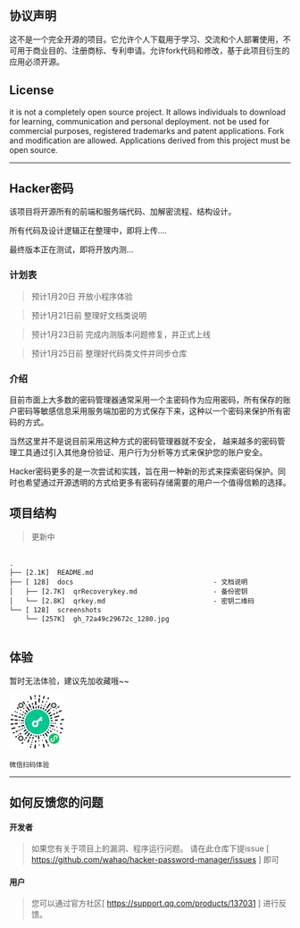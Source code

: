 ## 协议声明

这不是一个完全开源的项目。它允许个人下载用于学习、交流和个人部署使用，不可用于商业目的、注册商标、专利申请。允许fork代码和修改，基于此项目衍生的应用必须开源。

## License

it is not a completely open source project. It allows individuals to download for learning, communication and personal deployment. not be used for commercial purposes, registered trademarks and patent applications. Fork and modification are allowed. Applications derived from this project must be open source.

<hr />

## Hacker密码

该项目将开源所有的前端和服务端代码、加解密流程、结构设计。

所有代码及设计逻辑正在整理中，即将上传....

最终版本正在测试，即将开放内测...

### 计划表

> 预计1月20日  开放小程序体验

> 预计1月21日前  整理好文档类说明

> 预计1月23日前  完成内测版本问题修复，并正式上线

> 预计1月25日前  整理好代码类文件并同步仓库

### 介绍

目前市面上大多数的密码管理器通常采用一个主密码作为应用密码，所有保存的账户密码等敏感信息采用服务端加密的方式保存下来，这种以一个密码来保护所有密码的方式。

当然这里并不是说目前采用这种方式的密码管理器就不安全， 越来越多的密码管理工具通过引入其他身份验证、用户行为分析等方式来保护您的账户安全。

Hacker密码更多的是一次尝试和实践，旨在用一种新的形式来探索密码保护。同时也希望通过开源透明的方式给更多有密码存储需要的用户一个值得信赖的选择。


## 项目结构

> 更新中

```

.
├── [2.1K]  README.md                             
├── [ 128]  docs                                   - 文档说明
│   ├── [2.7K]  qrRecoverykey.md                   - 备份密钥
│   └── [2.8K]  qrkey.md                           - 密钥二维码
└── [ 128]  screenshots                   
    └── [257K]  gh_72a49c29672c_1280.jpg


```

## 体验

暂时无法体验，建议先加收藏哦~~

<img src="screenshots/gh_72a49c29672c_1280.jpg" width="100px" height="100px" />

`微信扫码体验`

<hr />

## 如何反馈您的问题

#### 开发者

> 如果您有关于项目上的漏洞、程序运行问题。 请在此仓库下提issue [ https://github.com/wahao/hacker-password-manager/issues ] 即可

#### 用户

> 您可以通过官方社区[ https://support.qq.com/products/137031 ] 进行反馈。 




